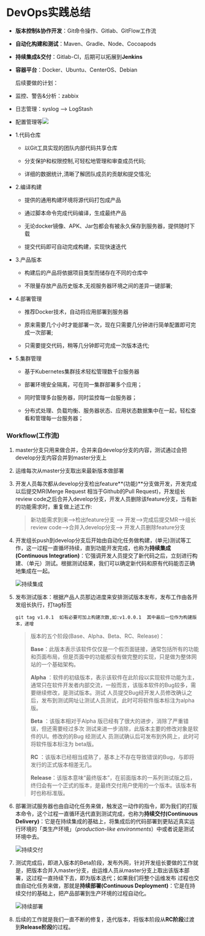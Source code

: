 # DevOps实践总结

* **版本控制&协作开发**：Git命令操作、Gitlab、GitFlow工作流

* **自动化构建和测试**：Maven、Gradle、Node、Cocoapods

* **持续集成&交付**：Gitlab-CI，后期可以拓展到**Jenkins**

* **容器平台**：Docker、Ubuntu、CenterOS、Debian

  后续要做的计划：

* 监控、警告&分析：zabbix

* 日志管理：syslog —&gt; LogStash

* 配置管理等![](https://ws3.sinaimg.cn/large/006tNc79ly1fjj3mmpqhvj31kw0zkatq.jpg)

* 1.代码仓库

  * 以Git工具实现的团队内部代码共享仓库

  * 分支保护和权限控制,可轻松地管理和审查成员代码;

  * 详细的数据统计,清晰了解团队成员的贡献和提交情况;

* 2.编译构建

  * 提供的通用构建环境将源代码打包成产品

  * 通过脚本命令完成代码编译，生成最终产品

  * 无论docker镜像、APK、Jar包都会有被永久保存到服务器，提供随时下载

  * 提交代码即可自动完成构建，实现快速迭代

* 3.产品版本

  * 构建后的产品将依据项目类型而储存在不同的仓库中

  * 不限量存放产品历史版本,无视服务器环境之间的差异一键部署;

* 4.部署管理

  * 推荐Docker技术，自动将应用部署到服务器

  * 原来需要几个小时才能部署一次，现在只需要几分钟进行简单配置即可完成一次部署;

  * 只需要提交代码，稍等几分钟即可完成一次版本迭代;

* 5.集群管理

  * 基于Kubernetes集群技术轻松管理数千台服务器

  * 部署环境安全隔离，可在同一集群部署多个应用；

  * 同时管理多台服务器，同时监控每一台服务器；

  * 分布式处理、负载均衡、服务器状态、应用状态数据集中在一起，轻松查看和管理每一台服务器；

### Workflow(工作流)

1. master分支只用来做合并，合并来自develop分支的内容，测试通过会把develop分支内容合并到master分支上

2. 运维每次从master分支取出来最新版本做部署

3. 开发人员每次都从develop分支检出feature**(功能)**分支做开发，开发完成以后提交MR(Merge Request 相当于Github的Pull Request)，开发组长review code之后合并入develop分支，开发人员删除该feature分支，当有新的功能需求时，重复做上述工作:

   > 新功能需求到来——>检出feature分支 ——> 开发——>完成后提交MR——>组长review code——>合并入develop分支——> 开发人员删除feature分支

4. 开发组长push到develop分支后开始由自动化任务做构建，(单元)测试等工作，这一过程一直循坏持续，直到功能开发完成，也称为**持续集成(Continuous Integration)**：它强调开发人员提交了新代码之后，立刻进行构建、（单元）测试。根据测试结果，我们可以确定新代码和原有代码能否正确地集成在一起。

   ![持续集成](https://pic2.zhimg.com/c5c8e6f40c7c133e22402c00bb7e1a25_b.png)

5. 发布测试版本：根据产品人员那边进度来安排测试版本发布，发布工作由各开发组长执行，打tag标签

   ```
   git tag v1.0.1  如有必要可加上构建次数,如:v1.0.0.1  其中最后一位作为构建版本，递增
   ```

   > 版本的五个阶段(Base、Alpha、Beta、RC、Release)：
   >
   > **Base**：此版本表示该软件仅仅是一个假页面链接，通常包括所有的功能和页面布局，但是页面中的功能都没有做完整的实现，只是做为整体网站的一个基础架构。
   >
   > **Alpha** ：软件的初级版本，表示该软件在此阶段以实现软件功能为主，通常只在软件开发者内部交流，一般而言，该版本软件的Bug较多，需要继续修改，是测试版本。测试    人员提交Bug经开发人员修改确认之后，发布到测试网址让测试人员测试，此时可将软件版本标注为alpha版。
   >
   > **Beta** ：该版本相对于Alpha 版已经有了很大的进步，消除了严重错误，但还需要经过多次    测试来进一步消除，此版本主要的修改对象是软件的UI。修改的的Bug 经测试人    员测试确认后可发布到外网上，此时可将软件版本标注为 beta版。
   >
   > **RC** ：该版本已经相当成熟了，基本上不存在导致错误的Bug，与即将发行的正式版本相差无几。
   >
   > **Release**：该版本意味“最终版本”，在前面版本的一系列测试版之后，终归会有一个正式的版本，是最终交付用户使用的一个版本。该版本有时也称标准版。

6. 部署测试服务器也由自动化任务来做，触发这一动作的指令，即为我们的打版本命令，这个过程一直循环迭代直到测试完成，也称为**持续交付(Continuous Delivery)**：它是在持续集成的基础上，将集成后的代码部署到更贴近真实运行环境的「类生产环境」（*production-like environments*）中或者说是测试环境中去。

   ![持续交付](https://pic2.zhimg.com/db7198e3c39e4656e18efcb4bd1b20b1_b.png)

7. 测试完成后，即进入版本的Beta阶段，发布外网，针对开发组长要做的工作就是，把版本合并入master分支，由运维人员从master分支上取出该版本部署，这过程一直持续下去，即为版本迭代；如果我们将整个运维发布 过程也交由自动化任务来做，那就是**持续部署(Continuous Deployment)**：它是在持续交付的基础上，把产品部署到生产环境的过程自动化。

   ![持续部署](https://pic2.zhimg.com/f96f19e4d567aad5006d841963a86e41_b.png)

8. 后续的工作就是我们一直不断的修复，迭代版本，将版本阶段从**RC阶段**过渡到**Release阶段**的过程。
